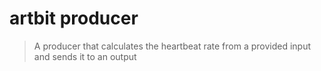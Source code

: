 # artbit producer

> A producer that calculates the heartbeat rate from a provided input and sends it to an output
